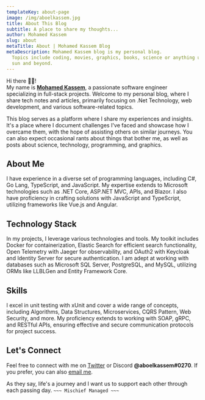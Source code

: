 ```yaml
---
templateKey: about-page
image: /img/aboelkassem.jpg
title: About This Blog
subtitle: A place to share my thoughts...
author: Mohamed Kassem
slug: about
metaTitle: About | Mohamed Kassem Blog
metaDescription: Mohamed Kassem blog is my personal blog.
  Topics include coding, movies, graphics, books, science or anything under the
  sun and beyond.
---
```


Hi there <!--StartFragment-->👋🏻<!--EndFragment-->! \
My name is **[Mohamed Kassem](https://www.kassm.me)**, a passionate software engineer specializing in full-stack projects. Welcome to my personal blog, where I share tech notes and articles, primarily focusing on .Net Technology, web development, and various software-related topics.

This blog serves as a platform where I share my experiences and insights. It's a place where I document challenges I've faced and showcase how I overcame them, with the hope of assisting others on similar journeys. You can also expect occasional rants about things that bother me, as well as posts about science, technology, programming, and graphics.

## About Me
I have experience in a diverse set of programming languages, including C#, Go Lang, TypeScript, and JavaScript. My expertise extends to Microsoft technologies such as .NET Core, ASP.NET MVC, APIs, and Blazor. I also have proficiency in crafting solutions with JavaScript and TypeScript, utilizing frameworks like Vue.js and Angular.

## Technology Stack
In my projects, I leverage various technologies and tools. My toolkit includes Docker for containerization, Elastic Search for efficient search functionality, Open Telemetry with Jaeger for observability, and OAuth2 with Keycloak and Identity Server for secure authentication. I am adept at working with databases such as Microsoft SQL Server, PostgreSQL, and MySQL, utilizing ORMs like LLBLGen and Entity Framework Core.

## Skills
I excel in unit testing with xUnit and cover a wide range of concepts, including Algorithms, Data Structures, Microservices, CQRS Pattern, Web Security, and more. My proficiency extends to working with SOAP, gRPC, and RESTful APIs, ensuring effective and secure communication protocols for project success.

## Let's Connect
Feel free to connect with me on [Twitter](https://twitter.com/mo_kassm) or Discord **@aboelkassem#0270**. If you prefer, you can also [email me](mailto:mohammed.a.kassm@gmail.com).


As they say, life's a journey and I want us to support each other through each passing day.
`~~~ Mischief Managed ~~~`
